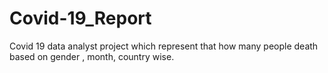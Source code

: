 # Covid-19_Report
Covid 19 data analyst project which represent that how many people death based on gender , month, country wise.
